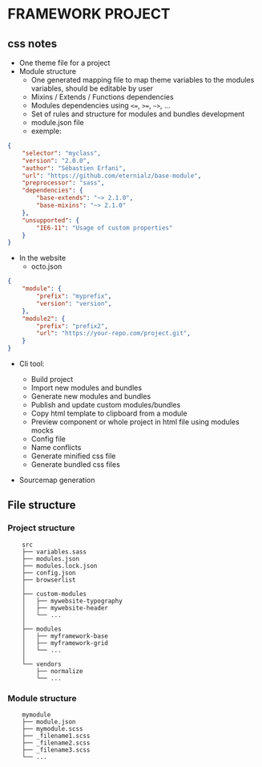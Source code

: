 # FRAMEWORK PROJECT

## css notes

- One theme file for a project
- Module structure
  - One generated mapping file to map theme variables to the modules variables, should be editable by user 
  - Mixins / Extends / Functions dependencies 
  - Modules dependencies using `<=`, `>=`, `~>`, ...
  - Set of rules and structure for modules and bundles development
  - module.json file
  - exemple:

```json
{
    "selector": "myclass",
    "version": "2.0.0",
    "author": "Sébastien Erfani",
    "url": "https://github.com/eternialz/base-module",
    "preprocessor": "sass",
    "dependencies": {
        "base-extends": "~> 2.1.0",
        "base-mixins": "~> 2.1.0"
    },
    "unsupported": {
        "IE6-11": "Usage of custom properties"
    }
}
```

- In the website
    - octo.json
```json
{ 
    "module": {
        "prefix": "myprefix",
        "version": "version",
    },
    "module2": {
        "prefix": "prefix2",
        "url": "https://your-repo.com/project.git",
    }
}
```

- Cli tool:
  - Build project
  - Import new modules and bundles
  - Generate new modules and bundles
  - Publish and update custom modules/bundles
  - Copy html template to clipboard from a module
  - Preview component or whole project in html file using modules mocks
  - Config file
  - Name conflicts
  - Generate minified css file
  - Generate bundled css files

- Sourcemap generation

## File structure

### Project structure
```
    src
    ├── variables.sass
    ├── modules.json
    ├── modules.lock.json
    ├── config.json
    ├── browserlist
    │
    ├── custom-modules
    │   ├── mywebsite-typography
    │   ├── mywebsite-header
    │   └── ...
    │
    ├── modules
    │   ├── myframework-base
    │   ├── myframework-grid
    │   └── ...
    │
    └── vendors
        ├── normalize
        └── ...
```

### Module structure
```
    mymodule
    ├── module.json
    ├── mymodule.scss
    ├── _filename1.scss
    ├── _filename2.scss
    ├── _filename3.scss
    └── ...
```

